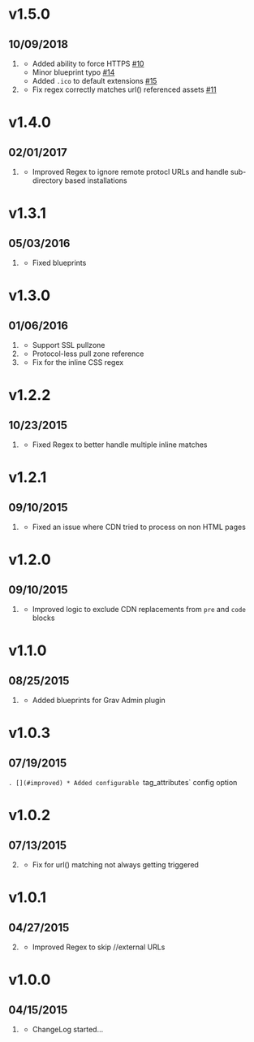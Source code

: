 # v1.5.0
## 10/09/2018

1. [](#improved)
    * Added ability to force HTTPS [#10](https://github.com/getgrav/grav-plugin-cdn/pull/10)
    * Minor blueprint typo [#14](https://github.com/getgrav/grav-plugin-cdn/pull/14)
    * Added `.ico` to default extensions [#15](https://github.com/getgrav/grav-plugin-cdn/pull/15)
1. [](#bugfix)
    * Fix regex correctly matches url() referenced assets [#11](https://github.com/getgrav/grav-plugin-cdn/pull/11)

# v1.4.0
## 02/01/2017

1. [](#improved)
    * Improved Regex to ignore remote protocl URLs and handle sub-directory based installations

# v1.3.1
## 05/03/2016

1. [](#bugfix)
    * Fixed blueprints

# v1.3.0
## 01/06/2016

1. [](#new)
    * Support SSL pullzone
1. [](#improved)
    * Protocol-less pull zone reference
1. [](#bugfix)
    * Fix for the inline CSS regex

# v1.2.2
## 10/23/2015

1. [](#bugfix)
    * Fixed Regex to better handle multiple inline matches

# v1.2.1
## 09/10/2015

1. [](#bugfix)
    * Fixed an issue where CDN tried to process on non HTML pages

# v1.2.0
## 09/10/2015

1. [](#improved)
    * Improved logic to exclude CDN replacements from `pre` and `code` blocks

# v1.1.0
## 08/25/2015

1. [](#improved)
    * Added blueprints for Grav Admin plugin

# v1.0.3
## 07/19/2015

`. [](#improved)
    * Added configurable `tag_attributes` config option

# v1.0.2
## 07/13/2015

2. [](#bugfix)
    * Fix for url() matching not always getting triggered

# v1.0.1
## 04/27/2015

2. [](#bugfix)
    * Improved Regex to skip //external URLs

# v1.0.0
## 04/15/2015

1. [](#new)
    * ChangeLog started...
